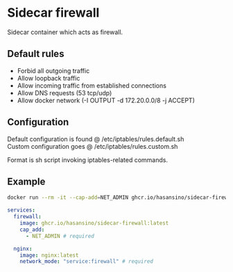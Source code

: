 # Sidecar firewall

Sidecar container which acts as firewall.

## Default rules

* Forbid all outgoing traffic
* Allow loopback traffic
* Allow incoming traffic from established connections
* Allow DNS requests (53 tcp/udp)
* Allow docker network (-I OUTPUT -d 172.20.0.0/8 -j ACCEPT)

## Configuration

Default configuration is found @ /etc/iptables/rules.default.sh  
Custom configuration goes @ /etc/iptables/rules.custom.sh  

Format is sh script invoking iptables-related commands.

## Example

```bash
docker run --rm -it --cap-add=NET_ADMIN ghcr.io/hasansino/sidecar-firewall:latest
```

```yaml
services:
  firewall:
    image: ghcr.io/hasansino/sidecar-firewall:latest
    cap_add:
      - NET_ADMIN # required

  nginx:
    image: nginx:latest
    network_mode: "service:firewall" # required
```
